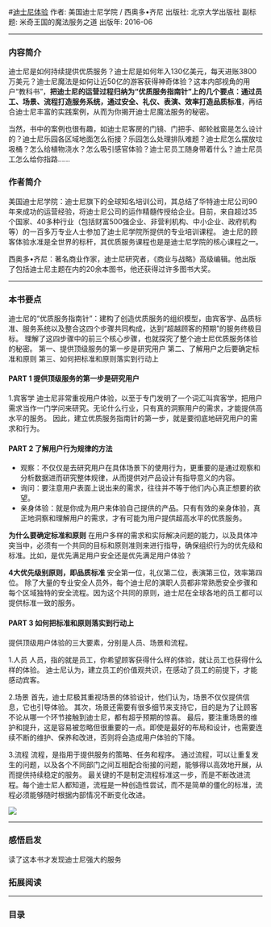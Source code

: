 #[迪士尼体验](https://book.douban.com/subject/26815802/)
作者: 美国迪士尼学院 / 西奥多•齐尼
出版社: 北京大学出版社
副标题: 米奇王国的魔法服务之道
出版年: 2016-06
***
### 内容简介 
迪士尼是如何持续提供优质服务？迪士尼是如何年入130亿美元，每天进账3800万美元？迪士尼魔法是如何让近50亿的游客获得神奇体验？这本内部视角的用户“教科书”，**把迪士尼的运营过程归纳为“优质服务指南针”上的几个要点：通过员工、场景、流程打造服务系统，通过安全、礼仪、表演、效率打造品质标准**，再结合迪士尼丰富的实践案例，从而为你揭开迪士尼魔法服务的秘密。

当然，书中的案例也很有趣，如迪士尼客房的门镜、门把手、邮轮舷窗是怎么设计的？迪士尼乐园各区域地面怎么衔接？乐园怎么处理排队难题？迪士尼怎么摆放垃圾桶？怎么给植物浇水？怎么吸引感官体验？迪士尼员工随身带着什么？迪士尼员工怎么给你指路……

### 作者简介 
美国迪士尼学院：迪士尼旗下的全球知名培训公司，其总结了华特迪士尼公司90年来成功的运营经验，将迪士尼公司的运作精髓传授给企业。目前，来自超过35个国家、40多种行业（包括财富500强企业、非营利机构、中小企业、政府机构等）的一百多万专业人士参加了迪士尼学院所提供的专业培训课程。
迪士尼的顾客体验水准是全世界的标杆，其优质服务课程也是是迪士尼学院的核心课程之一。

西奥多•齐尼：著名商业作家，迪士尼研究者，《商业与战略》高级编辑。他出版了包括迪士尼主题在内的20余本图书，他还获得过许多图书大奖。

***
### 本书要点
迪士尼的“优质服务指南针”：建构了创造优质服务的组织模型，由宾客学、品质标准、服务系统以及整合这四个步骤共同构成，达到“超越顾客的预期”的服务终极目标。﻿﻿﻿
理解了这四步骤中的前三个核心步骤，也就探究了整个迪士尼优质服务体验的秘密。
第一、提供顶级服务的第一步是研究用户﻿
第二、了解用户之后要确定标准和原则﻿
第三、如何把标准和原则落实到行动上﻿﻿﻿﻿﻿﻿﻿

#### PART 1 提供顶级服务的第一步是研究用户﻿
1.宾客学﻿
迪士尼非常重视用户体验，以至于专门发明了一个词汇叫宾客学，把用户需求当作一门学问来研究。无论什么行业，只有真的洞察用户的需求，才能提供高水平的服务。﻿﻿
因此，建立优质服务指南针的第一步，就是要彻底地研究用户的需求和行为。﻿

#### PART 2 了解用户行为规律的方法﻿
- 观察：不仅仅是去研究用户在具体场景下的使用行为，更重要的是通过观察和分析数据进而研究整体规律，从而提供对产品设计有指导意义的内容。﻿
- 询问：要注意用户表面上说出来的需求，往往并不等于他们内心真正想要的欲望。﻿﻿
- 亲身体验：就是你成为用户来体验自己提供的产品。只有有效的亲身体验，真正地洞察和理解用户的需求，才有可能为用户提供超高水平的优质服务。﻿﻿

**为什么要确定标准和原则**
在用户多样的需求和实际解决问题的能力，以及具体冲突当中，必须有一个共同的目标和原则准则来进行指导，确保组织行为的优先级和标准。比如，是优先满足用户安全还是优先满足用户体验？

**4大优先级别原则，即品质标准**
安全第一位，礼仪第二位，表演第三位，效率第四位。
除了大量的专业安全人员外，每个迪士尼的演职人员都非常熟悉安全步骤和每个区域独特的安全流程。因为这个共同的原则，迪士尼在全球各地的员工都可以提供标准一致的服务。

#### PART 3 如何把标准和原则落实到行动上﻿﻿﻿﻿﻿﻿﻿﻿
提供顶级用户体验的三大要素，分别是人员、场景和流程。﻿

1.人员﻿
人员，指的就是员工，你希望顾客获得什么样的体验，就让员工也获得什么样的体验。﻿
迪士尼认为，建立员工的价值观共识，在感动了员工的前提下，才能感动宾客。

2.场景﻿
首先，迪士尼极其重视场景的体验设计，他们认为，场景不仅仅提供信息，它也引导体验。﻿﻿
其次，场景还需要有很多细节来支持它，目的是为了让顾客不论从哪一个环节接触到迪士尼，都有超乎预期的惊喜。﻿﻿﻿
最后，要注重场景的维护和提升，这是容易被忽略但很重要的一点。即使是最好的布局和设计，也需要连续不断的维护、保养和改进，否则将会造成用户体验的下降。﻿﻿﻿

3.流程﻿
流程，是指用于提供服务的策略、任务和程序。﻿
通过流程，可以让重复发生的问题，以及各个不同部门之间互相配合衔接的问题，能够得以高效地开展，从而提供持续稳定的服务。﻿﻿
最关键的不是制定流程标准这一步，而是不断改进流程。每个迪士尼人都知道，流程是一种创造性尝试，而不是简单的僵化的标准，流程必须能够随时根据内部情况不断变化改进。﻿﻿﻿

![](./_image/2017-06-28-06-40-04.jpg)
***
### 感悟启发
读了这本书才发现迪士尼强大的服务


### 拓展阅读
***
### 目录
